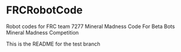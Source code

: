 # FRCRobotCode
Robot codes for FRC team 7277
Mineral Madness Code
For Beta Bots Mineral Madness Competition

This is the README for the test branch